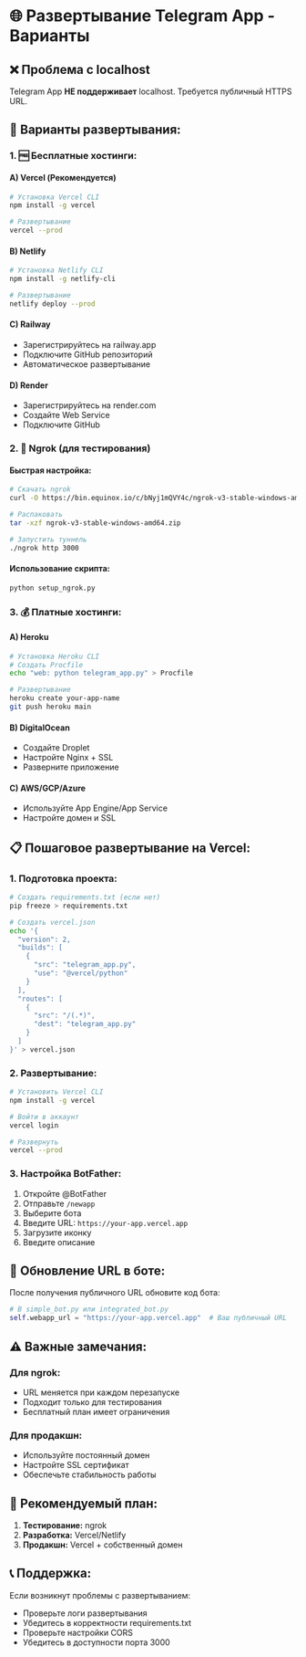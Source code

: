 # 🌐 **Развертывание Telegram App - Варианты**

## ❌ **Проблема с localhost**
Telegram App **НЕ поддерживает** localhost. Требуется публичный HTTPS URL.

## 🚀 **Варианты развертывания:**

### **1. 🆓 Бесплатные хостинги:**

#### **A) Vercel (Рекомендуется)**
```bash
# Установка Vercel CLI
npm install -g vercel

# Развертывание
vercel --prod
```

#### **B) Netlify**
```bash
# Установка Netlify CLI
npm install -g netlify-cli

# Развертывание
netlify deploy --prod
```

#### **C) Railway**
- Зарегистрируйтесь на railway.app
- Подключите GitHub репозиторий
- Автоматическое развертывание

#### **D) Render**
- Зарегистрируйтесь на render.com
- Создайте Web Service
- Подключите GitHub

### **2. 🔧 Ngrok (для тестирования)**

#### **Быстрая настройка:**
```bash
# Скачать ngrok
curl -O https://bin.equinox.io/c/bNyj1mQVY4c/ngrok-v3-stable-windows-amd64.zip

# Распаковать
tar -xzf ngrok-v3-stable-windows-amd64.zip

# Запустить туннель
./ngrok http 3000
```

#### **Использование скрипта:**
```bash
python setup_ngrok.py
```

### **3. 💰 Платные хостинги:**

#### **A) Heroku**
```bash
# Установка Heroku CLI
# Создать Procfile
echo "web: python telegram_app.py" > Procfile

# Развертывание
heroku create your-app-name
git push heroku main
```

#### **B) DigitalOcean**
- Создайте Droplet
- Настройте Nginx + SSL
- Разверните приложение

#### **C) AWS/GCP/Azure**
- Используйте App Engine/App Service
- Настройте домен и SSL

## 📋 **Пошаговое развертывание на Vercel:**

### **1. Подготовка проекта:**
```bash
# Создать requirements.txt (если нет)
pip freeze > requirements.txt

# Создать vercel.json
echo '{
  "version": 2,
  "builds": [
    {
      "src": "telegram_app.py",
      "use": "@vercel/python"
    }
  ],
  "routes": [
    {
      "src": "/(.*)",
      "dest": "telegram_app.py"
    }
  ]
}' > vercel.json
```

### **2. Развертывание:**
```bash
# Установить Vercel CLI
npm install -g vercel

# Войти в аккаунт
vercel login

# Развернуть
vercel --prod
```

### **3. Настройка BotFather:**
1. Откройте @BotFather
2. Отправьте `/newapp`
3. Выберите бота
4. Введите URL: `https://your-app.vercel.app`
5. Загрузите иконку
6. Введите описание

## 🔄 **Обновление URL в боте:**

После получения публичного URL обновите код бота:

```python
# В simple_bot.py или integrated_bot.py
self.webapp_url = "https://your-app.vercel.app"  # Ваш публичный URL
```

## ⚠️ **Важные замечания:**

### **Для ngrok:**
- URL меняется при каждом перезапуске
- Подходит только для тестирования
- Бесплатный план имеет ограничения

### **Для продакшн:**
- Используйте постоянный домен
- Настройте SSL сертификат
- Обеспечьте стабильность работы

## 🎯 **Рекомендуемый план:**

1. **Тестирование:** ngrok
2. **Разработка:** Vercel/Netlify
3. **Продакшн:** Vercel + собственный домен

## 📞 **Поддержка:**

Если возникнут проблемы с развертыванием:
- Проверьте логи развертывания
- Убедитесь в корректности requirements.txt
- Проверьте настройки CORS
- Убедитесь в доступности порта 3000
